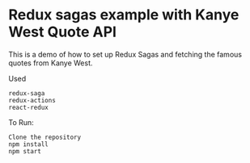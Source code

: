 # Redux sagas example with Kanye West Quote API

This is a demo of how to set up Redux Sagas and fetching the famous quotes from Kanye West.

Used
```
redux-saga
redux-actions
react-redux
```

To Run:

```
Clone the repository
npm install
npm start
```